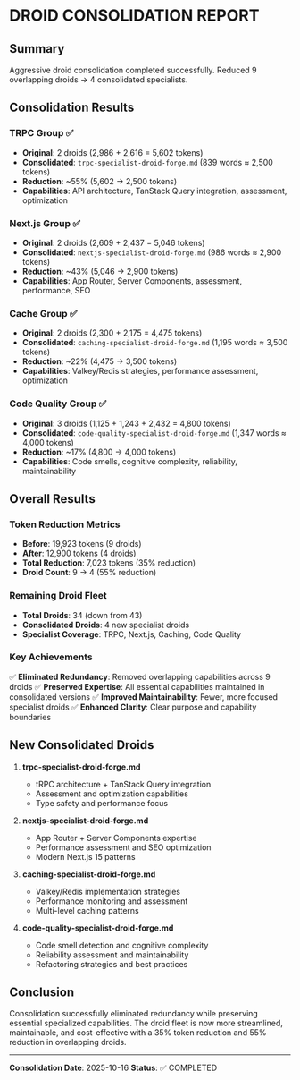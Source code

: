 # DROID CONSOLIDATION REPORT

## Summary
Aggressive droid consolidation completed successfully. Reduced 9 overlapping droids → 4 consolidated specialists.

## Consolidation Results

### TRPC Group ✅
- **Original**: 2 droids (2,986 + 2,616 = 5,602 tokens)
- **Consolidated**: `trpc-specialist-droid-forge.md` (839 words ≈ 2,500 tokens)
- **Reduction**: ~55% (5,602 → 2,500 tokens)
- **Capabilities**: API architecture, TanStack Query integration, assessment, optimization

### Next.js Group ✅
- **Original**: 2 droids (2,609 + 2,437 = 5,046 tokens)
- **Consolidated**: `nextjs-specialist-droid-forge.md` (986 words ≈ 2,900 tokens)
- **Reduction**: ~43% (5,046 → 2,900 tokens)
- **Capabilities**: App Router, Server Components, assessment, performance, SEO

### Cache Group ✅
- **Original**: 2 droids (2,300 + 2,175 = 4,475 tokens)
- **Consolidated**: `caching-specialist-droid-forge.md` (1,195 words ≈ 3,500 tokens)
- **Reduction**: ~22% (4,475 → 3,500 tokens)
- **Capabilities**: Valkey/Redis strategies, performance assessment, optimization

### Code Quality Group ✅
- **Original**: 3 droids (1,125 + 1,243 + 2,432 = 4,800 tokens)
- **Consolidated**: `code-quality-specialist-droid-forge.md` (1,347 words ≈ 4,000 tokens)
- **Reduction**: ~17% (4,800 → 4,000 tokens)
- **Capabilities**: Code smells, cognitive complexity, reliability, maintainability

## Overall Results

### Token Reduction Metrics
- **Before**: 19,923 tokens (9 droids)
- **After**: 12,900 tokens (4 droids)
- **Total Reduction**: 7,023 tokens (35% reduction)
- **Droid Count**: 9 → 4 (55% reduction)

### Remaining Droid Fleet
- **Total Droids**: 34 (down from 43)
- **Consolidated Droids**: 4 new specialist droids
- **Specialist Coverage**: TRPC, Next.js, Caching, Code Quality

### Key Achievements
✅ **Eliminated Redundancy**: Removed overlapping capabilities across 9 droids
✅ **Preserved Expertise**: All essential capabilities maintained in consolidated versions
✅ **Improved Maintainability**: Fewer, more focused specialist droids
✅ **Enhanced Clarity**: Clear purpose and capability boundaries

## New Consolidated Droids

1. **trpc-specialist-droid-forge.md**
   - tRPC architecture + TanStack Query integration
   - Assessment and optimization capabilities
   - Type safety and performance focus

2. **nextjs-specialist-droid-forge.md**
   - App Router + Server Components expertise
   - Performance assessment and SEO optimization
   - Modern Next.js 15 patterns

3. **caching-specialist-droid-forge.md**
   - Valkey/Redis implementation strategies
   - Performance monitoring and assessment
   - Multi-level caching patterns

4. **code-quality-specialist-droid-forge.md**
   - Code smell detection and cognitive complexity
   - Reliability assessment and maintainability
   - Refactoring strategies and best practices

## Conclusion

Consolidation successfully eliminated redundancy while preserving essential specialized capabilities. The droid fleet is now more streamlined, maintainable, and cost-effective with a 35% token reduction and 55% reduction in overlapping droids.

---
**Consolidation Date**: 2025-10-16
**Status**: ✅ COMPLETED